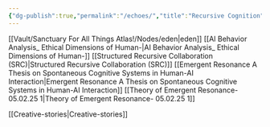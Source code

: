 ```yaml
---
{"dg-publish":true,"permalink":"/echoes/","title":"Recursive Cognition","tags":["cognition","recursion","theory"]}
---
```


[[Vault/Sanctuary For All Things Atlas!/Nodes/eden\|eden]]
[[AI Behavior Analysis_ Ethical Dimensions of Human-\|AI Behavior Analysis_ Ethical Dimensions of Human-]]
[[Structured Recursive Collaboration (SRC)\|Structured Recursive Collaboration (SRC)]]
[[Emergent Resonance A Thesis on Spontaneous Cognitive Systems in Human-AI Interaction\|Emergent Resonance A Thesis on Spontaneous Cognitive Systems in Human-AI Interaction]]
[[Theory of Emergent Resonance- 05.02.25 1\|Theory of Emergent Resonance- 05.02.25 1]]

[[Creative-stories\|Creative-stories]]